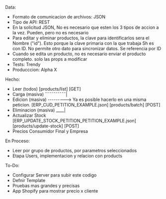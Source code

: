 Data:
- Formato de comunicacion de archivos: JSON
- Tipo de API: REST
- En la solicitud JSON, No es necesario que esten los 3 tipos de accion a la vez. Pueden, pero no es necesario
- Para editar y eliminar productos, la clave para identificarlos sera el Nombre ("id"). Esto porque la clave primaria con la que trabaja Sh es con ID. No permite otro dato para sincronizar datos. Se referencia por ID
- Cuando se edita un producto, no es necesario enviar el producto completo. solo las props a modificar 
- Tests: Trendy
- Producccion: Alpha X

Hecho: 
- Leer (todos) [products/list] [GET]
- Carga (masiva) ¯¯¯¯¯¯¯¯¯¯| 
- Edicion (masiva) --------->  Ya es posible hacerlo en una misma peticion. [ERP_CUD_PETITION_EXAMPLE.json] [products/batch] [POST] 
- Eliminacion (masiva) ____|
- Actualizar Stock [ERP_UPDATE_STOCK_PETITION_PETITION_EXAMPLE.json] [products/update-stock] [POST]
- Precios Consumidor Final y Empresa

En Proceso: 
- Leer por grupo de productos, por parametros seleccionados
- Etapa Users, implementacion y relacion con products

To-Do:
- Configurar Server para subir este codigo
- Defnir Template
- Pruebas mas grandes y precisas
- App Shopify para mostrar precio x cliente